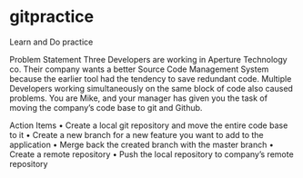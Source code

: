 # gitpractice
Learn and Do practice


Problem Statement
Three Developers are working in Aperture Technology co. Their company wants a better Source 
Code Management System because the earlier tool had the tendency to save redundant code. 
Multiple Developers working simultaneously on the same block of code also caused problems. 
You are Mike, and your manager has given you the task of moving the company’s code base to 
git and Github. 

Action Items
• Create a local git repository and move the entire code base to it
• Create a new branch for a new feature you want to add to the application
• Merge back the created branch with the master branch
• Create a remote repository 
• Push the local repository to company’s remote repository
